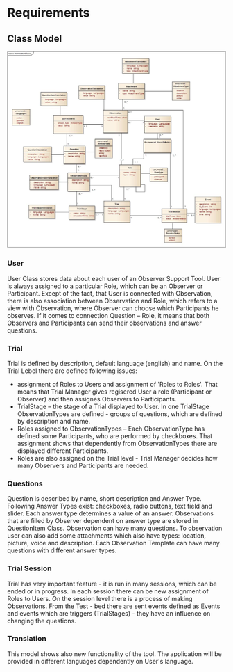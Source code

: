 # Requirements

## Class Model

![](./img/TranslationClass.jpg)

### User
User Class stores data about each user of an Observer Support Tool. User is always assigned to a particular Role, which can be an Observer or Participant. 
Except of the fact, that User is connected with Observation, there is also association between Observation and Role, which refers to a view with Observation, where Observer can choose which Participants he observes. 
If it comes to connection Question – Role, it means that both Observers and Participants can send their observations and answer questions. 
### Trial
Trial is defined by description, default language (english) and name. 
On the Trial Lebel there are defined following issues: 
- assignment of Roles to Users and assignment of 'Roles to Roles'. That means that Trial Manager gives regisered User a role (Participant or Observer) and then assignes Observers to Participants. 
- TrialStage – the stage of a Trial displayed to User. In one TrialStage ObservationTypes are defined - groups of questions, which are defined by description and name. 
- Roles assigned to ObservationTypes – Each ObservationType has defined some Participants, who are performed by checkboxes. That assignment shows that dependently from ObservationTypes there are displayed different Participants.
- Roles are also assigned on the Trial level - Trial Manager decides how many Observers and Participants are needed.

### Questions
Question is described by name, short description and Answer Type. Following Answer Types exist: checkboxes, radio buttons, text field and slider.
Each answer type determines a value of an answer. Observations that are filled by Observer dependent on answer type are stored in QuestionItem Class. Observation can have many questions. 
To observation user can also add some attachments which also have types: location, picture, voice and description.
Each Observation Template can have many questions with different answer types. 
### Trial Session
Trial has very important feature - it is run in many sessions, which can be ended or in progress. 
In each session there can be new assignment of Roles to Users. On the session level there is a process of making Observations. 
From the Test - bed there are sent events defined as Events and events which are triggers (TrialStages) - they have an influence on changing the questions. 
### Translation
This model shows also new functionality of the tool. The application will be provided in different languages dependently on User's language. 













